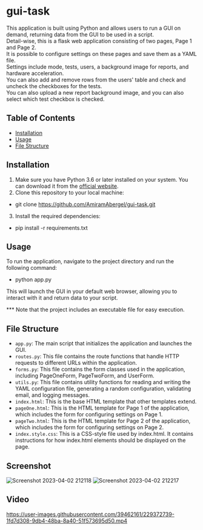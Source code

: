# gui-task


This application is built using Python and allows users to run a GUI on demand, returning data from the GUI to be used in a script.</br>
Detail-wise, this is a flask web application consisting of two pages, Page 1 and Page 2.</br>
It is possible to configure settings on these pages and save them as a YAML file.</br>
Settings include mode, tests, users, a background image for reports, and hardware acceleration.</br>
You can also add and remove rows from the users' table and check and uncheck the checkboxes for the tests.</br>
You can also upload a new report background image, and you can also select which test checkbox is checked.

## Table of Contents

- [Installation](#installation)
- [Usage](#usage)
- [File Structure](#file-structure)


## Installation

1. Make sure you have Python 3.6 or later installed on your system. You can download it from the [official website](https://www.python.org/downloads/).
2. Clone this repository to your local machine:
  - git clone https://github.com/AmiramAbergel/gui-task.git
3. Install the required dependencies:
  - pip install -r requirements.txt
  
  
## Usage

To run the application, navigate to the project directory and run the following command:
  
- python app.py
  
This will launch the GUI in your default web browser, allowing you to interact with it and return data to your script.

*** Note that the project includes an executable file for easy execution.

## File Structure

- `app.py`: The main script that initializes the application and launches the GUI.
- `routes.py`: This file contains the route functions that handle HTTP requests to different URLs within the application.
- `forms.py`: This file contains the form classes used in the application, including PageOneForm, PageTwoForm, and UserForm.
- `utils.py`: This file contains utility functions for reading and writing the YAML configuration file, generating a random configuration, validating email, and logging messages.
- `index.html`: This is the base HTML template that other templates extend.
- `pageOne.html`: This is the HTML template for Page 1 of the application, which includes the form for configuring settings on Page 1.
- `pageTwo.html`: This is the HTML template for Page 2 of the application, which includes the form for configuring settings on Page 2.
- `index.style.css`:  This is a CSS-style file used by index.html. It  contains instructions for how index.html elements should be displayed on the page.


## Screenshot

![Screenshot 2023-04-02 212118](https://user-images.githubusercontent.com/39462161/229371432-0c484338-42a4-4fc1-9cbc-f01b6bf80125.png)
![Screenshot 2023-04-02 212217](https://user-images.githubusercontent.com/39462161/229371472-9d4ae2c1-d3b7-47ce-81c6-5247b83f64f2.png)


## Video


https://user-images.githubusercontent.com/39462161/229372739-1fd7d308-9db4-48ba-8a40-51f573695d50.mp4



